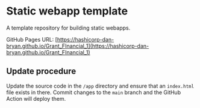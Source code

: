 # Static webapp template

A template repository for building static webapps.

GitHub Pages URL: [https://hashicorp-dan-bryan.github.io/Grant_FInancial_1](https://hashicorp-dan-bryan.github.io/Grant_FInancial_1)

## Update procedure

Update the source code in the `/app` directory and ensure that an `index.html` file exists in there. Commit changes to the `main` branch and the GitHub Action will deploy them.